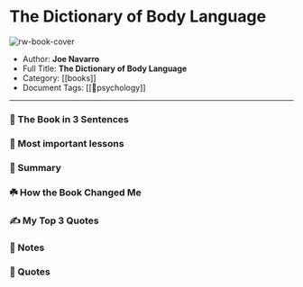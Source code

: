 
# The Dictionary of Body Language

![rw-book-cover](https://i.gr-assets.com/images/S/compressed.photo.goodreads.com/books/1526965909l/40191067._SY475_.jpg)

- Author: **Joe Navarro**
- Full Title: **The Dictionary of Body Language**
- Category: [[books]]
- Document Tags: [[🧠psychology]]
---
### 🚀 The Book in 3 Sentences

### 🎨 Most important lessons

### 📒 Summary

### ☘️ How the Book Changed Me

### ✍️ My Top 3 Quotes

### 📝 Notes

### 📜 Quotes
